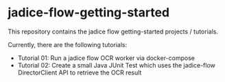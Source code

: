 # jadice-flow-getting-started
This repository contains the jadice flow getting-started projects / tutorials.

Currently, there are the following tutorials:
* Tutorial 01: Run a jadice flow OCR worker via docker-compose
* Tutorial 02: Create a small Java JUnit Test which uses the jadice-flow DirectorClient API to retrieve the OCR result
